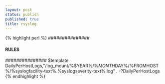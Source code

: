 ```yaml
---
layout: post
status: publish
published: true
title: rsyslog
---
```

{% highlight perl %}
###############
#### RULES ####
###############
$template DailyPerHostLogs,"/log_mount/%$YEAR%/%$MONTH%/%$DAY%/%FROMHOST%/%syslogfacility-text%.%syslogseverity-text%.log"
*.*                             -?DailyPerHostLogs
{% endhighlight %}

